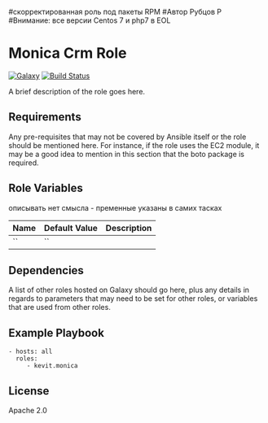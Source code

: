 #скорректированная роль под пакеты RPM
#Автор Рубцов Р
#Внимание: все версии Centos 7 и php7 в EOL


Monica Crm Role
=========
[![Galaxy](https://img.shields.io/badge/galaxy-kevit.monica-blue.svg?style=flat)](https://galaxy.ansible.com/kevit/monica)
[![Build Status](https://travis-ci.org/kevit/ansible-role-monica.svg?branch=master)](https://travis-ci.org/kevit/ansible-role-monica)

A brief description of the role goes here.

Requirements
------------

Any pre-requisites that may not be covered by Ansible itself or the role should be mentioned here. For instance, if the role uses the EC2 module, it may be a good idea to mention in this section that the boto package is required.

Role Variables
--------------
описывать нет смысла - пременные указаны в самих тасках

| Name              | Default Value       | Description          |
|-------------------|---------------------|----------------------|
| `` | `` |  |


Dependencies
------------

A list of other roles hosted on Galaxy should go here, plus any details in regards to parameters that may need to be set for other roles, or variables that are used from other roles.

Example Playbook
----------------

    - hosts: all
      roles:
         - kevit.monica

License
-------

Apache 2.0

